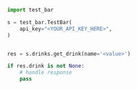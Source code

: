 <!-- Start SDK Example Usage [usage] -->
```python
import test_bar

s = test_bar.TestBar(
    api_key="<YOUR_API_KEY_HERE>",
)


res = s.drinks.get_drink(name='<value>')

if res.drink is not None:
    # handle response
    pass

```
<!-- End SDK Example Usage [usage] -->